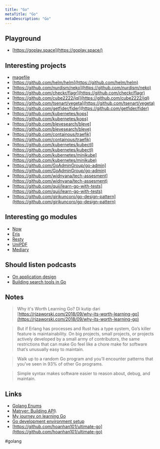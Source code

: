 ```yaml
---
title: "Go"
metaTitle: "Go"
metaDescription: "Go"
---
```


## Playground

- [https://goplay.space](https://goplay.space/)

## Interesting projects

- [magefile](https://magefile.org/)
- [https://github.com/helm/helm](https://github.com/helm/helm)
- [https://github.com/nurdism/neko](https://github.com/nurdism/neko)
- [https://github.com/checkr/flagr](https://github.com/checkr/flagr)
- [https://github.com/cube2222/jql](https://github.com/cube2222/jql)
- [https://github.com/tsenart/vegeta](https://github.com/tsenart/vegeta)
- [https://github.com/getfider/fider](https://github.com/getfider/fider)
- [https://github.com/kubernetes/kops](https://github.com/kubernetes/kops)
- [https://github.com/blevesearch/bleve](https://github.com/blevesearch/bleve)
- [https://github.com/containous/traefik](https://github.com/containous/traefik)
- [https://github.com/kubernetes/kubectl](https://github.com/kubernetes/kubectl)
- [https://github.com/kubernetes/minikube](https://github.com/kubernetes/minikube)
- [https://github.com/GoAdminGroup/go-admin](https://github.com/GoAdminGroup/go-admin)
- [https://github.com/widnyana/tech-assesment](https://github.com/widnyana/tech-assesment)
- [https://github.com/quii/learn-go-with-tests](https://github.com/quii/learn-go-with-tests)
- [https://github.com/girikuncoro/go-design-pattern](https://github.com/girikuncoro/go-design-pattern)

## Interesting go modules

- [Now](https://github.com/jinzhu/now)
- [Eris](https://github.com/rotisserie/eris)
- [Resty](https://github.com/go-resty/resty)
- [UniPDF](https://github.com/unidoc/unipdf)
- [Mediary](https://github.com/HereMobilityDevelopers/mediary)

## Should listen podcasts

- [On application design](https://changelog.com/gotime/102)
- [Building search tools in Go](https://changelog.com/gotime/104)

## Notes

> Why it's Worth Learning Go? Di kutip dari [https://rjzaworski.com/2018/09/why-its-worth-learning-go](https://rjzaworski.com/2018/09/why-its-worth-learning-go)

> But if Erlang has processes and Rust has a type system, Go’s killer feature is maintainability. On big projects, small projects, or projects actively developed by a small army of contributors, the same restrictions that can make Go feel like a chore make for software that’s unusually easy to maintain.

> Walk up to a random Go program and you’ll encounter patterns that you’ve seen in 93% of other Go programs.

> Simple syntax makes software easier to reason about, debug, and maintain.

## Links

- [Golang Enums](https://www.ribice.ba/golang-enums/)
- [Matryer: Building API](https://go-talks.appspot.com/github.com/matryer/golanguk/building-apis.slide)\
- [My journey on learning Go](https://trello.com/b/uXd1YA00/on-learning-go)
- [Go development environment setup](/coding/go-development-environment-setup.md)
- [https://github.com/hoanhan101/ultimate-go](https://github.com/hoanhan101/ultimate-go)

#golang
